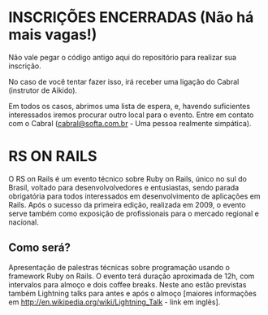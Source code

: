 INSCRIÇÕES ENCERRADAS (Não há mais vagas!)
==========================================

Não vale pegar o código antigo aqui do repositório para realizar sua inscrição.

No caso de você tentar fazer isso, irá receber uma ligação do Cabral (instrutor de Aikido).

Em todos os casos, abrimos uma lista de espera, e, havendo suficientes interessados iremos procurar outro local para o evento. Entre em contato com o Cabral (cabral@softa.com.br - Uma pessoa realmente simpática).


RS ON RAILS
===========

O RS on Rails é um evento técnico sobre Ruby on Rails, único no sul do Brasil, voltado para desenvolvolvedores e entusiastas, sendo parada obrigatória para todos interessados em desenvolvimento de aplicações em Rails. Após o sucesso da primeira edição, realizada em 2009, o evento serve também como exposição de profissionais para o mercado regional e nacional.

Como será?
----------

Apresentação de palestras técnicas sobre programação usando o framework Ruby on Rails. O evento terá duração aproximada de 12h, com intervalos para almoço e dois coffee breaks. Neste ano estão previstas também Lightning talks para antes e após o almoço [maiores informações em http://en.wikipedia.org/wiki/Lightning_Talk - link em inglês].
